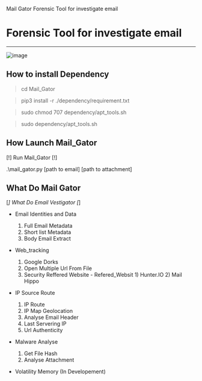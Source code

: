 Mail Gator
Forensic Tool for investigate email

# Forensic Tool for investigate email #
------------------------------------------------------


![image](https://user-images.githubusercontent.com/18190054/77008531-9bd17e80-6966-11ea-9297-607461dd498a.png)


## How to install Dependency
>cd Mail_Gator

>pip3 install -r ./dependency/requirement.txt

>sudo chmod 707 dependency/apt_tools.sh

> sudo dependency/apt_tools.sh


## How Launch Mail_Gator 

[!] Run Mail_Gator [!]

.\mail_gator.py [path to email] [path to attachment]

## What Do Mail Gator

[*] What Do Email Vestigator [*]

- Email Identities and Data
    1) Full Email Metadata
    2) Short list Metadata
    3) Body Email Extract

- Web_tracking
    1) Google Dorks
    2) Open Multiple Url From File
    3) Security Reffered Website
            - Refered_Websit
                    1) Hunter.IO
                    2) Mail Hippo

- IP Source Route
    1) IP Route
    2) IP Map Geolocation
    3) Analyse Email Header
    4) Last Servering IP
    5) Url Authenticity

- Malware Analyse
    1) Get File Hash
    2) Analyse Attachment
    

- Volatility Memory (In Developement)

